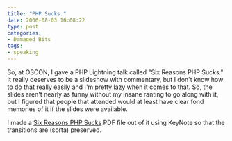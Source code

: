 ```yaml
---
title: "PHP Sucks."
date: 2006-08-03 16:08:22
type: post
categories:
- Damaged Bits
tags:
- speaking
---
```


<p> So, at OSCON, I gave a PHP Lightning talk called "Six Reasons PHP Sucks."  It really deserves to be a slideshow with commentary, but I don't know how to do that really easily and I'm pretty lazy when it comes to that.  So, the slides aren't nearly as funny without my insane ranting to go along with it, but I figured that people that attended would at least have clear fond memories of it if the slides were available. </p> <p> I made a <a href="http://images.omniti.net/omniti.com/~jesus/misc/PHP%20Sucks.pdf">Six Reasons PHP Sucks</a> PDF file out of it using KeyNote so that the transitions are (sorta) preserved. </p>
